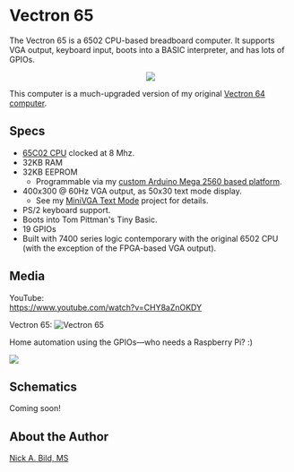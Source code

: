 # Vectron 65

The Vectron 65 is a 6502 CPU-based breadboard computer.  It supports VGA output, keyboard input, boots into a BASIC interpreter, and has lots of GPIOs.

<p align="center">
<img src="https://raw.githubusercontent.com/nickbild/vectron_65/main/media/basic.gif">
</p>

This computer is a much-upgraded version of my original [Vectron 64 computer](https://github.com/nickbild/vectron_64).

## Specs

* [65C02 CPU](https://en.wikipedia.org/wiki/MOS_Technology_6502) clocked at 8 Mhz.
* 32KB RAM
* 32KB EEPROM
  - Programmable via my [custom Arduino Mega 2560 based platform](https://github.com/nickbild/eeprom_burner_mega).
* 400x300 @ 60Hz VGA output, as 50x30 text mode display.
  - See my [MiniVGA Text Mode](https://github.com/nickbild/fpga_vga_text_mode) project for details.
* PS/2 keyboard support.
* Boots into Tom Pittman's Tiny Basic.
* 19 GPIOs
* Built with 7400 series logic contemporary with the original 6502 CPU (with the exception of the FPGA-based VGA output).

## Media

YouTube:  
https://www.youtube.com/watch?v=CHY8aZnOKDY

Vectron 65:
![Vectron 65](https://raw.githubusercontent.com/nickbild/vectron_65/main/media/v65_sm.jpg)

Home automation using the GPIOs—who needs a Raspberry Pi? :)
<p align="left">
<img src="https://raw.githubusercontent.com/nickbild/vectron_65/main/media/light_tree.gif">
</p>

## Schematics

Coming soon!

## About the Author

[Nick A. Bild, MS](https://nickbild79.firebaseapp.com/#!/)
